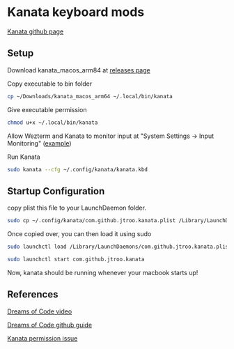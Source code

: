 # Kanata keyboard mods

[Kanata github page](https://github.com/jtroo/kanata)

## Setup

Download kanata_macos_arm84 at [releases page](https://github.com/jtroo/kanata/releases/tag/v1.7.0)

Copy executable to bin folder

```sh
cp ~/Downloads/kanata_macos_arm64 ~/.local/bin/kanata

```

Give executable permission

```sh
chmod u+x ~/.local/bin/kanata
```

Allow Wezterm and Kanata to monitor input at "System Settings -> Input Monitoring" ([example](https://github.com/jtroo/kanata/issues/1211#issuecomment-2327141671))

Run Kanata

```sh
sudo kanata --cfg ~/.config/kanata/kanata.kbd
```

## Startup Configuration

copy plist this file to your LaunchDaemon folder.

```sh
sudo cp ~/.config/kanata/com.github.jtroo.kanata.plist /Library/LaunchDaemon
```

Once copied over, you can then load it using sudo

```sh
sudo launchctl load /Library/LaunchDaemons/com.github.jtroo.kanata.plist
```

```sh
sudo launchctl start com.github.jtroo.kanata
```

Now, kanata should be running whenever your macbook starts up!

## References

[Dreams of Code video](https://www.youtube.com/watch?v=sLWQ4Gx88h4)

[Dreams of Code github guide](https://github.com/dreamsofcode-io/home-row-mods/tree/main/kanata/macos)

[Kanata permission issue](https://github.com/jtroo/kanata/issues/1211)
